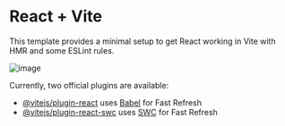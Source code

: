 # React + Vite

This template provides a minimal setup to get React working in Vite with HMR and some ESLint rules.

![image](https://github.com/user-attachments/assets/237905ef-b1f9-42aa-bc27-f8a33d8edd57)

Currently, two official plugins are available:

- [@vitejs/plugin-react](https://github.com/vitejs/vite-plugin-react/blob/main/packages/plugin-react/README.md) uses [Babel](https://babeljs.io/) for Fast Refresh
- [@vitejs/plugin-react-swc](https://github.com/vitejs/vite-plugin-react-swc) uses [SWC](https://swc.rs/) for Fast Refresh
